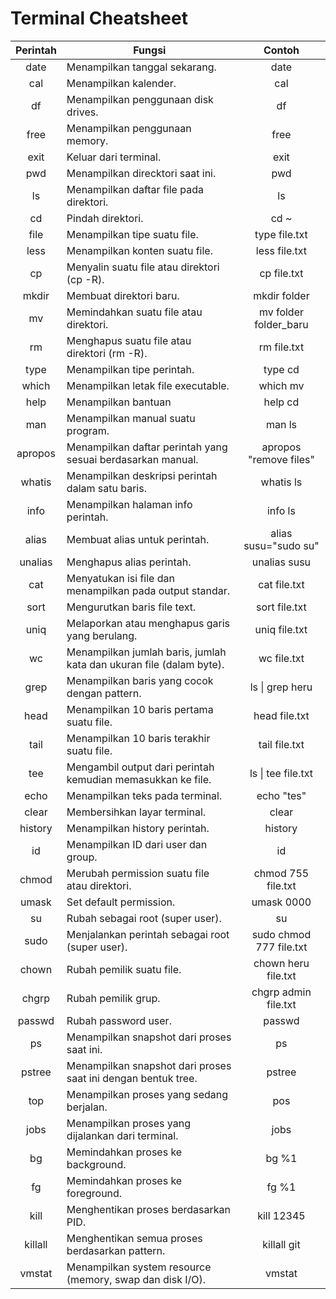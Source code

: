 # Terminal Cheatsheet

| Perintah                  | Fungsi                                                                           | Contoh                                |
| :-----------------------: | -------------------------------------------------------------------------------- | :-----------------------------------: |
| date                      | Menampilkan tanggal sekarang.                                                    | date                                  |
| cal                       | Menampilkan kalender.                                                            | cal                                   |
| df                        | Menampilkan penggunaan disk drives.                                              | df                                    |
| free                      | Menampilkan penggunaan memory.                                                   | free                                  |
| exit                      | Keluar dari terminal.                                                            | exit                                  |
| pwd                       | Menampilkan direcktori saat ini.                                                 | pwd                                   |
| ls                        | Menampilkan daftar file pada direktori.                                          | ls                                    |
| cd                        | Pindah direktori.                                                                | cd ~                                  |
| file                      | Menampilkan tipe suatu file.                                                     | type file.txt                         |
| less                      | Menampilkan konten suatu file.                                                   | less file.txt                         |
| cp                        | Menyalin suatu file atau direktori (cp -R).                                      | cp file.txt                           |
| mkdir                     | Membuat direktori baru.                                                          | mkdir folder                          |
| mv                        | Memindahkan suatu file atau direktori.                                           | mv folder folder_baru                 |
| rm                        | Menghapus suatu file atau direktori (rm -R).                                     | rm file.txt                           |
| type                      | Menampilkan tipe perintah.                                                       | type cd                               |
| which                     | Menampilkan letak file executable.                                               | which mv                              |
| help                      | Menampilkan bantuan                                                              | help cd                               |
| man                       | Menampilkan manual suatu program.                                                | man ls                                |
| apropos                   | Menampilkan daftar perintah yang sesuai berdasarkan manual.                      | apropos "remove files"                |
| whatis                    | Menampilkan deskripsi perintah dalam satu baris.                                 | whatis ls                             |
| info                      | Menampilkan halaman info perintah.                                               | info ls                               |
| alias                     | Membuat alias untuk perintah.                                                    | alias susu="sudo su"                  |
| unalias                   | Menghapus alias perintah.                                                        | unalias susu                          |
| cat                       | Menyatukan isi file dan menampilkan pada output standar.                         | cat file.txt                          |
| sort                      | Mengurutkan baris file text.                                                     | sort file.txt                         |
| uniq                      | Melaporkan atau menghapus garis yang berulang.                                   | uniq file.txt                         |
| wc                        | Menampilkan jumlah baris, jumlah kata dan ukuran file (dalam byte).              | wc file.txt                           |
| grep                      | Menampilkan baris yang cocok dengan pattern.                                     | ls &#124; grep heru                   |
| head                      | Menampilkan 10 baris pertama suatu file.                                         | head file.txt                         |
| tail                      | Menampilkan 10 baris terakhir suatu file.                                        | tail file.txt                         |
| tee                       | Mengambil output dari perintah kemudian memasukkan ke file.                      | ls &#124; tee file.txt                |
| echo                      | Menampilkan teks pada terminal.                                                  | echo "tes"                            |
| clear                     | Membersihkan layar terminal.                                                     | clear                                 |
| history                   | Menampilkan history perintah.                                                    | history                               |
| id                        | Menampilkan ID dari user dan group.                                              | id                                    |
| chmod                     | Merubah permission suatu file atau direktori.                                    | chmod 755 file.txt                    |
| umask                     | Set default permission.                                                          | umask 0000                            |
| su                        | Rubah sebagai root (super user).                                                 | su                                    |
| sudo                      | Menjalankan perintah sebagai root (super user).                                  | sudo chmod 777 file.txt               |
| chown                     | Rubah pemilik suatu file.                                                        | chown heru file.txt                   |
| chgrp                     | Rubah pemilik grup.                                                              | chgrp admin file.txt                  |
| passwd                    | Rubah password user.                                                             | passwd                                |
| ps                        | Menampilkan snapshot dari proses saat ini.                                       | ps                                    |
| pstree                    | Menampilkan snapshot dari proses saat ini dengan bentuk tree.                    | pstree                                |
| top                       | Menampilkan proses yang sedang berjalan.                                         | pos                                   |
| jobs                      | Menampilkan proses yang dijalankan dari terminal.                                | jobs                                  |
| bg                        | Memindahkan proses ke background.                                                | bg %1                                 |
| fg                        | Memindahkan proses ke foreground.                                                | fg %1                                 |
| kill                      | Menghentikan proses berdasarkan PID.                                             | kill 12345                            |
| killall                   | Menghentikan semua proses berdasarkan pattern.                                   | killall git                           |
| vmstat                    | Menampilkan system resource (memory, swap dan disk I/O).                         | vmstat                                |